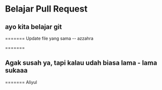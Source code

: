 # Belajar Pull Request



## ayo kita belajar git
=======
Update file yang sama -- azzahra

=======
## Agak susah ya, tapi kalau udah biasa lama - lama sukaaa
=======
Aliyul


